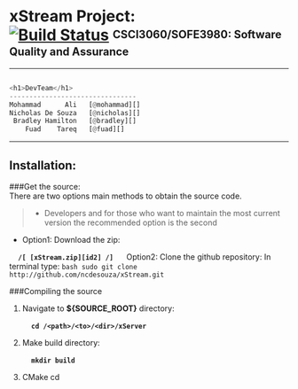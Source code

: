 xStream Project: <br> [![Build Status](https://magnum.travis-ci.com/ncdesouza/xstream.svg?token=WZRVmSR43sduJMwFxmyr)][wdgt]  <sup><sub>CSCI3060/SOFE3980: Software Quality and Assurance</sub></sup>
=================

---



```python 

<h1>DevTeam</h1>        
--------------------------------                  
Mohammad      Ali   [@mohammad][]     
Nicholas De Souza   [@nicholas][]     
 Bradley Hamilton   [@bradley][]     
    Fuad    Tareq   [@fuad][]                       

```
             
---             
Installation:           
-------------           
###Get the source:          
There are two options main methods to obtain the source code.  
>   * Developers and for those who want to maintain the most current version the recommended  option is the second  
>

* Option1: Download the zip:

&nbsp;&nbsp;&nbsp;&nbsp;__`/[ [xStream.zip][id2] /]`__ 
&nbsp;&nbsp;&nbsp;&nbsp; Option2: Clone the github repository:
    In terminal type:
     ```bash
      sudo git clone http://github.com/ncdesouza/xStream.git
      ```
   
    
###Compiling the source

   

1. Navigate to __${SOURCE_ROOT}__ directory:

    &nbsp;&nbsp;&nbsp;&nbsp;__`cd /<path>/<to>/<dir>/xServer`__

2. Make build directory:

    &nbsp;&nbsp;&nbsp;&nbsp;__`mkdir build`__
    
3. CMake
    cd  





[id1]: <https://magnum.travis-ci.com/ncdesouza/xstream.svg?token=WZRVmSR43sduJMwFxmyr>
[id2]: <https://github.com/100481185/CSCI3060-SOFE3980-Project/archive/master.zip>     
[wdgt]: (https://magnum.travis-ci.com/ncdesouza/xstream)
[@Mohammad]: <mohammad.ali3@uoit.net>   
[@Nicholas]: <nicholas.desouza@uoit.net>
[@Bradley]: <bradley.hamilton@uoit.net>
[@Fuad]: <fuad.tareq@uoit.net>   
